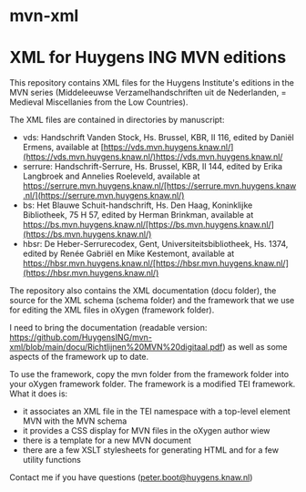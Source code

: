 # mvn-xml

# XML for Huygens ING MVN editions

This repository contains XML files for the Huygens Institute's editions in the MVN series (Middeleeuwse Verzamelhandschriften uit de Nederlanden, = Medieval Miscellanies from the Low Countries).

The XML files are contained in directories by manuscript:
- vds: Handschrift Vanden Stock, Hs. Brussel, KBR, II 116, edited by Daniël Ermens, available at [https://vds.mvn.huygens.knaw.nl/](https://vds.mvn.huygens.knaw.nl/)https://vds.mvn.huygens.knaw.nl/
- serrure: Handschrift-Serrure, Hs. Brussel, KBR, II 144, edited by Erika Langbroek and Annelies Roeleveld, available at https://serrure.mvn.huygens.knaw.nl/[https://serrure.mvn.huygens.knaw.nl/](https://serrure.mvn.huygens.knaw.nl/)
- bs: Het Blauwe Schuit-handschrift, Hs. Den Haag, Koninklijke Bibliotheek, 75 H 57, edited by Herman Brinkman, available at https://bs.mvn.huygens.knaw.nl/[https://bs.mvn.huygens.knaw.nl/](https://bs.mvn.huygens.knaw.nl/)
- hbsr: De Heber-Serrurecodex, Gent, Universiteitsbibliotheek, Hs. 1374, edited by Renée Gabriël en Mike Kestemont, available at https://hbsr.mvn.huygens.knaw.nl/[https://hbsr.mvn.huygens.knaw.nl/](https://hbsr.mvn.huygens.knaw.nl/)

The repository also contains the XML documentation (docu folder), the source for the XML schema (schema folder) and the framework that we use for editing the XML files in oXygen (framework folder).

I need to bring the documentation (readable version: https://github.com/HuygensING/mvn-xml/blob/main/docu/Richtlijnen%20MVN%20digitaal.pdf) as well as some aspects of the framework up to date. 

To use the framework, copy the mvn folder from the framework folder into your oXygen framework folder. The framework is a modified TEI framework. What it does is:

- it associates an XML file in the TEI namespace with a top-level element MVN with the MVN schema
- it provides a CSS display for MVN files in the oXygen author wiew
- there is a template for a new MVN document
- there are a few XSLT stylesheets for generating HTML and for a few utility functions

Contact me if you have questions (peter.boot@huygens.knaw.nl)


   
